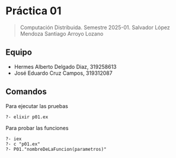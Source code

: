 # Práctica 01

> Computación Distribuida.
> Semestre 2025-01.
> Salvador López Mendoza
> Santiago Arroyo Lozano

## Equipo 
- Hermes Alberto Delgado Diaz, 319258613
- José Eduardo Cruz Campos, 319312087

## Comandos 

Para ejecutar las pruebas

```shell
?- elixir p01.ex
```

Para probar las funciones

```shell
?- iex
?- c "p01.ex"
?- P01."nombreDeLaFuncion(parametros)"
```

